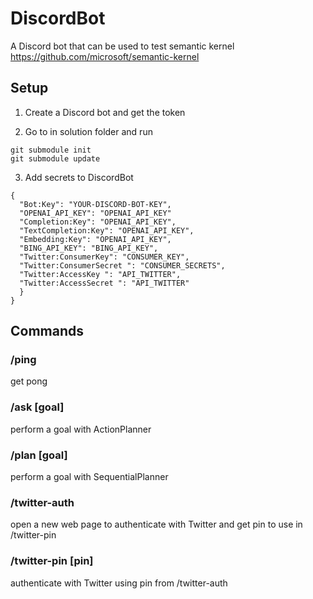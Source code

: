 # DiscordBot

A Discord bot that can be used to test semantic kernel https://github.com/microsoft/semantic-kernel

## Setup

1. Create a Discord bot and get the token

2. Go to in solution folder and run
``` 
git submodule init
git submodule update
```

3. Add secrets to DiscordBot 

```
{
  "Bot:Key": "YOUR-DISCORD-BOT-KEY",
  "OPENAI_API_KEY": "OPENAI_API_KEY"
  "Completion:Key": "OPENAI_API_KEY",
  "TextCompletion:Key": "OPENAI_API_KEY",
  "Embedding:Key": "OPENAI_API_KEY",
  "BING_API_KEY": "BING_API_KEY",
  "Twitter:ConsumerKey": "CONSUMER_KEY",
  "Twitter:ConsumerSecret ": "CONSUMER_SECRETS",
  "Twitter:AccessKey ": "API_TWITTER",
  "Twitter:AccessSecret ": "API_TWITTER"
  }
}
```

## Commands

### /ping

get pong

### /ask [goal]

perform a goal with ActionPlanner

### /plan [goal]

perform a goal with SequentialPlanner

### /twitter-auth

open a new web page to authenticate with Twitter and get pin to use in /twitter-pin

### /twitter-pin [pin]

authenticate with Twitter using pin from /twitter-auth